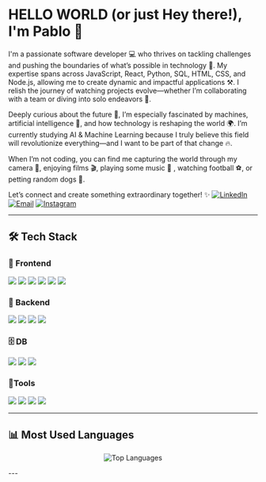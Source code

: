# HELLO WORLD (or just Hey there!), I'm Pablo 👋

I'm a passionate software developer 💻 who thrives on tackling challenges and pushing the boundaries of what’s possible in technology 🚀. My expertise spans across JavaScript, React, Python, SQL, HTML, CSS, and Node.js, allowing me to create dynamic and impactful applications ⚒️. I relish the journey of watching projects evolve—whether I’m collaborating with a team or diving into solo endeavors 🤝.

Deeply curious about the future 🧠, I’m especially fascinated by machines, artificial intelligence 🤖, and how technology is reshaping the world 🌍. I’m currently studying AI & Machine Learning because I truly believe this field will revolutionize everything—and I want to be part of that change 🔥.

When I’m not coding, you can find me capturing the world through my camera 📸, enjoying films 🎬, playing some music 🎺 , watching football ⚽️, or petting random dogs 🐶.

Let’s connect and create something extraordinary together! ✨
[![LinkedIn](https://img.shields.io/badge/LinkedIn-blue?logo=linkedin&style=flat&logoColor=white)](https://www.linkedin.com/in/pablo-friedmann/)
[![Email](https://img.shields.io/badge/Email-red?logo=gmail&style=flat)](mailto:pabloifm91@gmail.com)
[![Instagram](https://img.shields.io/badge/Instagram-purple?logo=instagram&style=flat)](https://www.instagram.com/pol.ignacio_)

---

## 🛠️ Tech Stack

### 🧩 Frontend
<p align="left">
  <img src="https://img.shields.io/badge/JavaScript-F7DF1E?logo=javascript&logoColor=black" />
  <img src="https://img.shields.io/badge/HTML5-E34F26?logo=html5&logoColor=white" />
  <img src="https://img.shields.io/badge/CSS3-1572B6?logo=css3&logoColor=white" />
  <img src="https://img.shields.io/badge/React-20232A?logo=react&logoColor=61DAFB" />
  <img src="https://img.shields.io/badge/Bootstrap-7952B3?logo=bootstrap&logoColor=white" />
  <img src="https://img.shields.io/badge/TailwindCSS-06B6D4?logo=tailwindcss&logoColor=white" />
</p>

### 🔧 Backend
<p align="left">
  <img src="https://img.shields.io/badge/Node.js-339933?logo=node.js&logoColor=white" />
  <img src="https://img.shields.io/badge/Python-3776AB?logo=python&logoColor=white" />
  <img src="https://img.shields.io/badge/Django-092E20?logo=django&logoColor=white" />
  <img src="https://img.shields.io/badge/Flask-000000?logo=flask&logoColor=white" />
</p>

### 🗄️ DB
<p align="left">
  <img src="https://img.shields.io/badge/MySQL-4479A1?logo=mysql&logoColor=white" />
  <img src="https://img.shields.io/badge/PostgreSQL-4169E1?logo=postgresql&logoColor=white" />
  <img src="https://img.shields.io/badge/SQLAlchemy-D71F00?logo=sqlalchemy&logoColor=white" />
</p>

### 🔌Tools
<p align="left">
  <img src="https://img.shields.io/badge/Postman-FF6C37?logo=postman&logoColor=white" />
  <img src="https://img.shields.io/badge/Trello-0052CC?logo=trello&logoColor=white" />
  <img src="https://img.shields.io/badge/Git-F05032?logo=git&logoColor=white" />
  <img src="https://img.shields.io/badge/GitHub-181717?logo=github&logoColor=white" />
</p>

---

## 📊 Most Used Languages

<div align="center">

![Top Languages](https://github-readme-stats.vercel.app/api/top-langs/?username=pablofriedmann&layout=compact&theme=radical)

</div>
---

